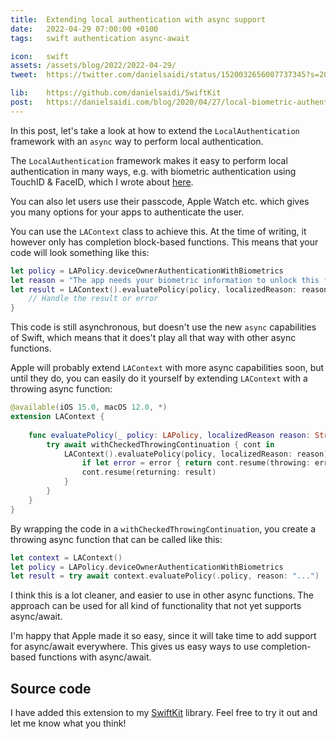 ```yaml
---
title:  Extending local authentication with async support
date:   2022-04-29 07:00:00 +0100
tags:   swift authentication async-await

icon:   swift
assets: /assets/blog/2022/2022-04-29/
tweet:  https://twitter.com/danielsaidi/status/1520032656007737345?s=20&t=wF1kbk5Nxm27t6vxQ1OeLQ

lib:    https://github.com/danielsaidi/SwiftKit
post:   https://danielsaidi.com/blog/2020/04/27/local-biometric-authentication
---
```


In this post, let's take a look at how to extend the `LocalAuthentication` framework with an `async` way to perform local authentication.

The `LocalAuthentication` framework makes it easy to perform local authentication in many ways, e.g. with biometric authentication using TouchID & FaceID, which I wrote about [here]({{page.post}}).

You can also let users use their passcode, Apple Watch etc. which gives you many options for your apps to authenticate the user.

You can use the `LAContext` class to achieve this. At the time of writing, it however only has completion block-based functions. This means that your code will look something like this:

```swift
let policy = LAPolicy.deviceOwnerAuthenticationWithBiometrics
let reason = "The app needs your biometric information to unlock this feature."
let result = LAContext().evaluatePolicy(policy, localizedReason: reason) { result, error in
    // Handle the result or error
}
```

This code is still asynchronous, but doesn't use the new `async` capabilities of Swift, which means that it does't play all that way with other async functions.

Apple will probably extend `LAContext` with more async capabilities soon, but until they do, you can easily do it yourself by extending `LAContext` with a throwing async function:

```swift
@available(iOS 15.0, macOS 12.0, *)
extension LAContext {
    
    func evaluatePolicy(_ policy: LAPolicy, localizedReason reason: String) async throws -> Bool {
        try await withCheckedThrowingContinuation { cont in
            LAContext().evaluatePolicy(policy, localizedReason: reason) { result, error in
                if let error = error { return cont.resume(throwing: error) }
                cont.resume(returning: result)
            }
        }
    }
}
```

By wrapping the code in a `withCheckedThrowingContinuation`, you create a throwing async function that can be called like this:

```swift
let context = LAContext()
let policy = LAPolicy.deviceOwnerAuthenticationWithBiometrics
let result = try await context.evaluatePolicy(.policy, reason: "...")
```

I think this is a lot cleaner, and easier to use in other async functions. The approach can be used for all kind of functionality that not yet supports async/await.

I'm happy that Apple made it so easy, since it will take time to add support for async/await everywhere. This gives us easy ways to use completion-based functions with async/await.


## Source code

I have added this extension to my [SwiftKit]({{page.lib}}) library. Feel free to try it out and let me know what you think!